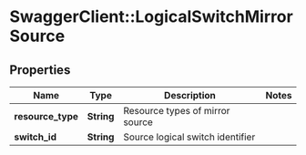 # SwaggerClient::LogicalSwitchMirrorSource

## Properties
Name | Type | Description | Notes
------------ | ------------- | ------------- | -------------
**resource_type** | **String** | Resource types of mirror source | 
**switch_id** | **String** | Source logical switch identifier | 


